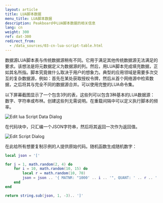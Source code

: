 ```yaml
---
layout: article
title: LUA脚本数据
menu_title: LUA脚本数据
description: Peakboard中LUA脚本数据的相关信息
lang: cn
weight: 300
ref: dat-300
redirect_from:
  - /data_sources/03-cn-lua-script-table.html
---
```

数据源LUA脚本表与传统数据源稍有不同。它用于满足其他传统数据源无法满足的要求。该想法是将元数据定义为数据源的列。然后，用LUA脚本完成填充数据，正如其名所指。脚本究竟做什么取决于用户的想象力。典型的应用领域是需要多次交互的复杂数据源，例如：首先在某处获取授权令牌，然后从首个网络源中检索数据，之后将其与完全不同的数据源合并。可以使用完整的LUA命令集。

以下屏幕截图显示了一个包含3列的表，这些列可以包含3种基本的LUA数据源：数字、字符串或布林。创建这些列无需说明。在重载间隔中可以定义执行脚本的频率。

![Edit lua Script Data Dialog](/assets/images/data-sources/datasources-lua-script/edit-lua-script-data-dialog.png)

在代码块中，只汇编一个JSON字符串，然后将其返回一次作为返回值。

![Edit Script Dialog](/assets/images/data-sources/datasources-lua-script/edit-script-dialog.png)

在此给所有想要复制示例的人提供原始代码。随机函数生成随机数字：

```lua
local json = '['

for j = 1, math.random(2, 4) do
    for i = 10, math.random(10, 15) do
        local r = math.random(10, 70)
        json = json .. '{ MATNR: "1000' .. i .. '", QUANT: ' .. r .. ', QUNTS: "' .. r .. '" }, '
    end
end

return string.sub(json, 1, -3).. ']'
```

